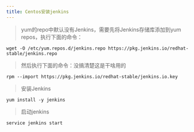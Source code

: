 ```yaml
---
title: Centos安装jenkins
---
```


> yum的repo中默认没有Jenkins，需要先将Jenkins存储库添加到yum repos，执行下面的命令：
``` Shell
wget -O /etc/yum.repos.d/jenkins.repo https://pkg.jenkins.io/redhat-stable/jenkins.repo 
```

> 然后执行下面的命令：没搞清楚这是干啥用的
``` Shell
rpm --import https://pkg.jenkins.io/redhat-stable/jenkins.io.key
```

> 安装Jenkins
``` Shell
yum install -y jenkins
```

> 启动jenkins
``` Shell
service jenkins start
```
